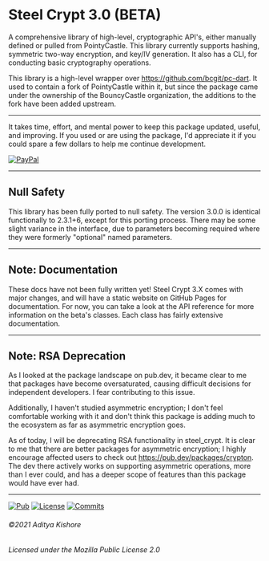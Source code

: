 # Steel Crypt 3.0 (BETA)

A comprehensive library of high-level, cryptographic API's, either manually defined or pulled from PointyCastle.
This library currently supports hashing, symmetric two-way encryption, and key/IV generation. It also has 
a CLI, for conducting basic cryptography operations.

This library is a high-level wrapper over https://github.com/bcgit/pc-dart. It used to contain a fork of PointyCastle
within it, but since the package came under the ownership of the BouncyCastle organization, the additions to the fork 
have been added upstream. 

---

It takes time, effort, and mental power to keep this package updated, useful, and
improving. If you used or are using the package, I'd appreciate it if you could spare a few 
dollars to help me continue development.

[![PayPal](https://img.shields.io/static/v1?label=PayPal&message=Donate&color=blue&logo=paypal&style=for-the-badge&labelColor=black)](https://www.paypal.me/kishoredev)

---

## Null Safety

This library has been fully ported to null safety. The version 3.0.0 is identical functionally to 2.3.1+6, except for 
this porting process. There may be some slight variance in the interface, due to parameters becoming required where
they were formerly "optional" named parameters. 

---

## Note: Documentation

These docs have not been fully written yet! Steel Crypt 3.X comes with major changes, and will have a static
website on GitHub Pages for documentation. For now, you can take a look at the API reference for more
information on the beta's classes. Each class has fairly extensive documentation.

---

## Note: RSA Deprecation

As I looked at the package landscape on pub.dev, it became clear to me that packages have become oversaturated, causing
difficult decisions for independent developers. I fear contributing to this issue. 

Additionally, I haven't studied asymmetric encryption; I don't feel comfortable working with it and don't think this
package is adding much to the ecosystem as far as asymmetric encryption goes.

As of today, I will be deprecating RSA functionality in steel_crypt. It is clear to me that there are better packages
for asymmetric encryption; I highly encourage affected users to check out https://pub.dev/packages/crypton. The dev there
actively works on supporting asymmetric operations, more than I ever could, and has a deeper scope of features than this
package would have ever had.

---

[![Pub](https://img.shields.io/pub/v/steel_crypt?color=blue&label=pub&logo=Steel%20Crypt&logoColor=blue&style=for-the-badge&labelColor=black)](https://pub.dev/packages/steel_crypt)
[![License](https://img.shields.io/github/license/AKushWarrior/steel_crypt?color=blue&style=for-the-badge&labelColor=black)](https://www.mozilla.org/en-US/MPL/2.0/)
[![Commits](https://img.shields.io/github/commit-activity/m/AKushWarrior/steel_crypt?color=blue&style=for-the-badge&labelColor=black)](https://github.com/AKushWarrior/steel_crypt)

###### ©2021 Aditya Kishore
###### Licensed under the Mozilla Public License 2.0
